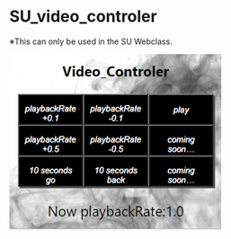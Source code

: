 # SU_video_controler
※This can only be used in the SU Webclass.

![Video_Controler](/image/video_controler.png)

